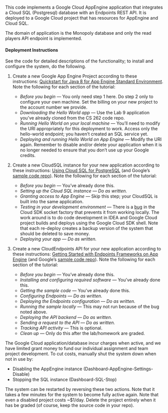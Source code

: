 This code implements a Google Cloud AppEngine application that
integrates a Cloud SQL (Postgresql) database with an Endpoints REST
API. It is deployed to a Google Cloud project that has resources for
AppEngine and Cloud SQL. 

The domain of application is the Monopoly database and only the read 
players API endpoint is implemented. 

#### Deployment Instructions

See the code for detailed descriptions of the functionality; to install
and configure the system, do the following.

1. Create a new Google App Engine Project according to these instructions:
[Quickstart for Java 8 for App Engine Standard Environment](https://cloud.google.com/appengine/docs/standard/java/quickstart).
Note the following for each section of the tutorial:
    - *Before you begin* &mdash; You only need step 1 here.
    Do step 2 only to configure your own machine. Set the billing on your
    new project to the account number we provide.
    - *Downloading the Hello World app* &mdash; Use the Lab 9 application
    you&rsquo;ve already cloned from the CS 262 code repo.
    - *Running Hello World on your local machine* &mdash; You&rsquo;ll need to
    modify the URI appropriately for this deployment to work. Access only the
    hello-world endpoint; you haven&rsquo;t created an SQL service yet.
    - *Deploying and running Hello World on App Engine* &mdash; Modify the URI
    again. Remember to disable and/or delete your application when it is no longer
    needed to ensure that you don&rsquo;t use up your Google credits.

2. Create a new CloudSQL instance for your new application according to
these instructions:
[Using Cloud SQL for PostgreSQL](https://cloud.google.com/appengine/docs/standard/java/cloud-sql/using-cloud-sql-postgres)
(and Google&rsquo;s [sample code repo](https://github.com/GoogleCloudPlatform/java-docs-samples/tree/master/appengine-java8/cloudsql-postgres)).
Note the following for each section of the tutorial:
    - *Before you begin* &mdash; You&rsquo;ve already done this.
    - *Setting up the Cloud SQL instance* &mdash; *Do as written.*
    - *Granting access to App Engine* &mdash; Skip this step; your CloudSQL is
    built into the same application.
    - *Testing in your development environment* &mdash; There is a 
    [bug](https://stackoverflow.com/questions/50705839/cloudsql-eclipse-java-standard-gae-java-lang-unsatisfiedlinkerror)
    in the Cloud SDK socket factory that prevents it from working locally.
    The work around is to do code development in IDEA and Google Cloud
    project builds and deploys using the Google Cloud SDK shell. Note that 
    each re-deploy creates a backup version of the system that should be deleted
    to save money.
    - *Deploying your app* &mdash; *Do as written.*

3. Create a new CloudEndpoints API for your new application according to
these instructions:
[Getting Started with Endpoints Frameworks on App Engine](https://cloud.google.com/endpoints/docs/frameworks/java/get-started-frameworks-java)
(and Google&rsquo;s [sample code repo](https://github.com/GoogleCloudPlatform/java-docs-samples/tree/master/appengine-java8/endpoints-v2-backend)).
Note the following for each section of the tutorial:
    - *Before you begin* &mdash; You&rsquo;ve already done this.
    - *Installing and configuring required software* &mdash; You&rsquo;ve already done this.
    - *Getting the sample code* &mdash; You&rsquo;ve already done this.
    - *Configuring Endpoints* &mdash; *Do as written.*
    - *Deploying the Endpoints configuration* &mdash; *Do as written.* 
    - *Running the sample locally* &mdash; This may not run because of the bug noted above.
    - *Deploying the API backend* &mdash; *Do as written.*
    - *Sending a request to the API* &mdash; *Do as written.* 
    - *Tracking API activity* &mdash; This is optional.
    - *Clean up* &mdash; Only do this after the lab/homework are graded.

The Google Cloud application/database incur charges when active, and we have limited grant money
to fund our individual assignment and team project development. To cut costs, manually shut the 
system down when not in use by:

- Disabling the AppEngine instance (Dashboard-AppEngine-Settings-Disable)
- Stopping the SQL instance (Dashboard-SQL-Stop)

The system can be restarted by reversing these two actions. Note that it
takes a few minutes for the system to become fully active again.
Note that even a disabled project costs ~$1/day. Delete the project
entirely when it has be graded (of course, keep the source code in your repo).